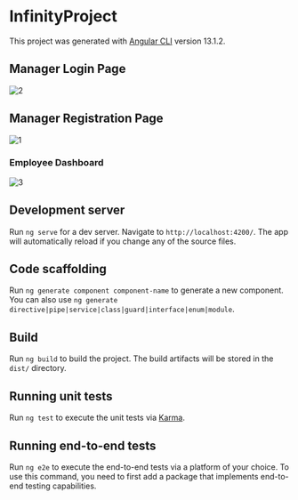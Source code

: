 # InfinityProject

This project was generated with [Angular CLI](https://github.com/angular/angular-cli) version 13.1.2.

## Manager Login Page
![2](https://user-images.githubusercontent.com/77076578/146828390-8a82ee88-4428-40cc-822a-48dc07ff8655.PNG)
## Manager Registration Page
![1](https://user-images.githubusercontent.com/77076578/146828406-16b2821b-fa26-4916-a569-d3b987a785ad.PNG)
### Employee Dashboard
![3](https://user-images.githubusercontent.com/77076578/146828347-e10833a1-5115-4681-9bd2-4a994063ae95.PNG)

## Development server

Run `ng serve` for a dev server. Navigate to `http://localhost:4200/`. The app will automatically reload if you change any of the source files.

## Code scaffolding

Run `ng generate component component-name` to generate a new component. You can also use `ng generate directive|pipe|service|class|guard|interface|enum|module`.

## Build

Run `ng build` to build the project. The build artifacts will be stored in the `dist/` directory.

## Running unit tests

Run `ng test` to execute the unit tests via [Karma](https://karma-runner.github.io).

## Running end-to-end tests

Run `ng e2e` to execute the end-to-end tests via a platform of your choice. To use this command, you need to first add a package that implements end-to-end testing capabilities.


